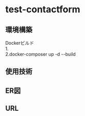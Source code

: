 # test-contactform
## 環境構築  
Dockerビルド  
1.  
2.docker-composer up -d --build  

## 使用技術
## ER図
## URL
